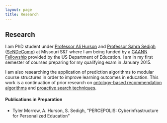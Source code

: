 ```yaml
---
layout: page
title: Research
---
```


## Research

I am PhD student under [Professor Ali Hurson][1] and [Professor Sahra Sedigh][2] ([SeNDeComp][3]) at Missouri S&amp;T where I am being funded by a [GAANN Fellowship][4] provided by the US Department of Education.  I am in my first semester of courses preparing for my qualifying exam in January 2015.

I am also researching the application of prediction algorithms to modular course structures in order to improve learning outcomes in education.  This work is a continuation of prior research on [ontology-based recommendation algorithms][5] and [proactive search techniques][6].

#### Publications in Preparation
  - Tyler Morrow, A. Hurson, S. Sedigh, "PERCEPOLIS: Cyberinfrastructure for Personalized Education"


[1]: https://sites.google.com/a/mst.edu/hurson/
[2]: http://web.mst.edu/~sedighs/
[3]: http://web.mst.edu/~sendecomp/
[4]: http://web.mst.edu/~ia-gaann/
[5]: http://link.springer.com/chapter/10.1007/978-3-642-32597-7_10#page-1
[6]: https://ipsj.ixsq.nii.ac.jp/ej/?action=pages_view_main&active_action=repository_view_main_item_detail&item_id=101725&item_no=1&page_id=13&block_id=8

